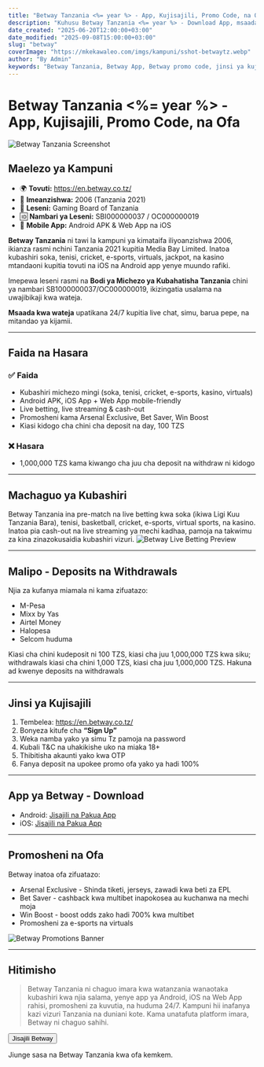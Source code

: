 ```yaml
---
title: "Betway Tanzania <%= year %> - App, Kujisajili, Promo Code, na Ofa"
description: "Kuhusu Betway Tanzania <%= year %> - Download App, msaada wa kujisajili, promo code, na ofa. Ijue kampuni hii kwa undani, faida na hasara za kuitumia."
date_created: "2025-06-20T12:00:00+03:00"
date_modified: "2025-09-08T15:00:00+03:00"
slug: "betway"
coverImage: "https://mkekawaleo.com/imgs/kampuni/sshot-betwaytz.webp"
author: "By Admin"
keywords: "Betway Tanzania, Betway App, Betway promo code, jinsi ya kujisajili Betway, betting Tanzania"
---
```


# Betway Tanzania <%= year %> - App, Kujisajili, Promo Code, na Ofa
![Betway Tanzania Screenshot](/imgs/kampuni/sshot-betwaytz.webp)

## Maelezo ya Kampuni
- 🌍 **Tovuti:** <a href="/betway/register" target="_blank" rel="nofollow sponsored">https://en.betway.co.tz/</a>
- 📅 **Imeanzishwa:** 2006 (Tanzania 2021)
- 🎰 **Leseni:** Gaming Board of Tanzania
- 🆔 **Nambari ya Leseni:** SBI000000037 / OC000000019
- 📱 **Mobile App:** Android APK & Web App na iOS

**Betway Tanzania** ni tawi la kampuni ya kimataifa iliyoanzishwa 2006, ikianza rasmi nchini Tanzania 2021 kupitia Media Bay Limited. Inatoa kubashiri soka, tenisi, cricket, e-sports, virtuals, jackpot, na kasino mtandaoni kupitia tovuti na iOS na Android app yenye muundo rafiki.

Imepewa leseni rasmi na **Bodi ya Michezo ya Kubahatisha Tanzania** chini ya nambari SB1000000037/OC000000019, ikizingatia usalama na uwajibikaji kwa wateja.

**Msaada kwa wateja** upatikana 24/7 kupitia live chat, simu, barua pepe, na mitandao ya kijamii.

---

## Faida na Hasara

### ✅ Faida
- Kubashiri michezo mingi (soka, tenisi, cricket, e-sports, kasino, virtuals)
- Android APK, iOS App + Web App mobile-friendly
- Live betting, live streaming & cash-out
- Promosheni kama Arsenal Exclusive, Bet Saver, Win Boost
- Kiasi kidogo cha chini cha deposit na day, 100 TZS

### ❌ Hasara
- 1,000,000 TZS kama kiwango cha juu cha deposit na withdraw ni kidogo

---

## Machaguo ya Kubashiri
Betway Tanzania ina pre-match na live betting kwa soka (ikiwa Ligi Kuu Tanzania Bara), tenisi, basketball, cricket, e-sports, virtual sports, na kasino. Inatoa pia cash-out na live streaming ya mechi kadhaa, pamoja na takwimu za kina zinazokusaidia kubashiri vizuri.
![Betway Live Betting Preview](/imgs/kampuni/sshot-betwaytz-live.webp)

---

## Malipo - Deposits na Withdrawals
Njia za kufanya miamala ni kama zifuatazo:
- M-Pesa
- Mixx by Yas
- Airtel Money
- Halopesa
- Selcom huduma

Kiasi cha chini kudeposit ni 100 TZS, kiasi cha juu 1,000,000 TZS kwa siku; withdrawals kiasi cha chini 1,000 TZS, kiasi cha juu 1,000,000 TZS. Hakuna ad kwenye deposits na withdrawals

---

## Jinsi ya Kujisajili
1. Tembelea: <a href="/betway/register" target="_blank" rel="nofollow sponsored">https://en.betway.co.tz/</a>
2. Bonyeza kitufe cha <strong>“Sign Up”</strong>
3. Weka namba yako ya simu Tz pamoja na password
4. Kubali T&C na uhakikishe uko na miaka 18+
5. Thibitisha akaunti yako kwa OTP
6. Fanya deposit na upokee promo ofa yako ya hadi 100%

---

## App ya Betway - Download
- <i class="fa-brands fa-android me-1"></i> Android: <a href="/betway/register" target="_blank" rel="nofollow sponsored">Jisajili na Pakua App</a>
- <i class="fa-brands fa-apple me-1"></i> iOS: <a href="/betway/register" target="_blank" rel="nofollow sponsored">Jisajili na Pakua App</a>

---

## Promosheni na Ofa
Betway inatoa ofa zifuatazo:
- Arsenal Exclusive - Shinda tiketi, jerseys, zawadi kwa beti za EPL
- Bet Saver - cashback kwa multibet inapokosea au kuchanwa na mechi moja
- Win Boost - boost odds zako hadi 700% kwa multibet
- Promosheni za e-sports na virtuals

![Betway Promotions Banner](/imgs/betsaver.webp)

---

## Hitimisho
> Betway Tanzania ni chaguo imara kwa watanzania wanaotaka kubashiri kwa njia salama, yenye app ya Android, iOS na Web App rahisi, promosheni za kuvutia, na huduma 24/7. Kampuni hii inafanya kazi vizuri Tanzania na duniani kote. Kama unatafuta platform imara, Betway ni chaguo sahihi.

<div class="aff-cont">
    <div>
      <button type="button" onclick="window.open('/betway/register', '_blank')">
        Jisajili Betway
        <i class="fffas fa-solid fa-up-right-from-square ms-2 text-light"></i>
      </button>
    </div>
    <p class="text-center">Jiunge sasa na Betway Tanzania kwa ofa kemkem.</p>
</div>
